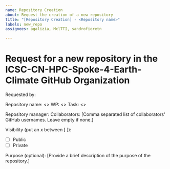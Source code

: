 ```yaml
---
name: Repository Creation
about: Request the creation of a new repository
title: "[Repository Creation] - <Repository name>"
labels: new_repo
assignees: agalizia, MclTTI, sandrofioretn

---
```


# Request for a new repository in the ICSC-CN-HPC-Spoke-4-Earth-Climate GitHub Organization

Requested by: <Your Name>

Repository name: <>
WP: <>
Task: <>

Repository manager: <GitHub username of the repository manager>
Collaborators: [Comma separated list of collaborators' GitHub usernames. Leave empty if none.]

Visibility (put an x between [ ]): 
- [ ] Public
- [ ] Private

Purpose (optional): [Provide a brief description of the purpose of the repository.]
